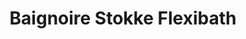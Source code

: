 ---
title: "Baignoire Stokke Flexibath"
categories: [mobilier]
image: "img/stokke_flexibath_baignoire.jpg"
website: ""

price: 62
progress: 0
---